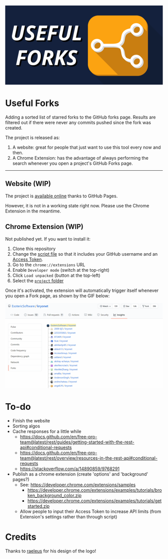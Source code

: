 ![logo](media/useful-forks-logo.png)

# Useful Forks
Adding a sorted list of starred forks to the GitHub forks page. Results are filtered out if there were never any commits pushed since the fork was created.

The project is released as:
1. A website: great for people that just want to use this tool every now and then.
2. A Chrome Extension: has the advantage of always performing the search whenever you open a project's GitHub Forks page.

---

## Website (WIP)
The project is [available online](https://payne911.github.io/useful-forks/) thanks to GitHub Pages.

However, it is not in a working state right now. Please use the Chrome Extension in the meantime.

## Chrome Extension (WIP)
Not published yet. If you want to install it:
1. Clone this repository
2. Change the [script file](project/useful-forks.js) so that it includes your GitHub username and an [Access Token](https://github.com/settings/tokens/new?scopes=repo&description=UsefulFork).
3. Go to the `chrome://extensions` URL
4. Enable `Developer mode` (switch at the top-right)
5. Click `Load unpacked` (button at the top-left)
6. Select the [`project` folder](project)

Once it's activated, the extension will automatically trigger itself whenever you open a Fork page, as shown by the GIF below:

![example](media/demo.gif)

# To-do
* Finish the website
* Sorting algos
* Cache responses for a little while 
  * https://docs.github.com/en/free-pro-team@latest/rest/guides/getting-started-with-the-rest-api#conditional-requests
  * https://docs.github.com/en/free-pro-team@latest/rest/overview/resources-in-the-rest-api#conditional-requests
  * https://stackoverflow.com/a/14890859/9768291
* Publish as a chrome extension (create 'options' and 'background' pages?)
  * See: https://developer.chrome.com/extensions/samples
    * https://developer.chrome.com/extensions/examples/tutorials/broken_background_color.zip
    * https://developer.chrome.com/extensions/examples/tutorials/getstarted.zip
  * Allow people to input their Access Token to increase API limits (from Extension's settings rather than through script)

# Credits
Thanks to [raeleus](https://github.com/raeleus) for his design of the logo!